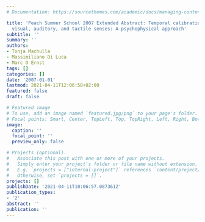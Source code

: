 ```yaml
---
# Documentation: https://sourcethemes.com/academic/docs/managing-content/

title: 'Peach Summer School 2007 Extended Abstract: Temporal calibration between the
  visual, auditory, and tactile senses: A psychophysical approach'
subtitle: ''
summary: ''
authors:
- Tonja Machulla
- Massimiliano Di Luca
- Marc O Ernst
tags: []
categories: []
date: '2007-01-01'
lastmod: 2021-04-11T12:06:58+02:00
featured: false
draft: false

# Featured image
# To use, add an image named `featured.jpg/png` to your page's folder.
# Focal points: Smart, Center, TopLeft, Top, TopRight, Left, Right, BottomLeft, Bottom, BottomRight.
image:
  caption: ''
  focal_point: ''
  preview_only: false

# Projects (optional).
#   Associate this post with one or more of your projects.
#   Simply enter your project's folder or file name without extension.
#   E.g. `projects = ["internal-project"]` references `content/project/deep-learning/index.md`.
#   Otherwise, set `projects = []`.
projects: []
publishDate: '2021-04-11T10:06:57.087361Z'
publication_types:
- '2'
abstract: ''
publication: ''
---
```

